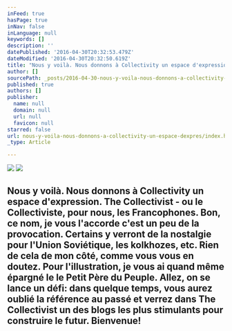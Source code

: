 ```yaml
---
inFeed: true
hasPage: true
inNav: false
inLanguage: null
keywords: []
description: ''
datePublished: '2016-04-30T20:32:53.479Z'
dateModified: '2016-04-30T20:32:50.619Z'
title: "Nous y voilà. Nous donnons à Collectivity un espace d'expression. The Collectivist - ou le Collectiviste, pour nous, les Francophones. Bon, ce nom, je vous l'accorde c'est un peu de la provocation. Certains y verront de la nostalgie pour l'Union Soviétique, les kolkhozes, etc. Rien de cela de mon côté, comme vous vous en doutez. Pour l'illustration, je vous ai quand même épargné le le Petit Père du Peuple. Allez, on se lance un défi: dans quelque temps, vous aurez oublié la référence au passé et verrez dans The Collectivist un des blogs les plus stimulants pour construire le futur. Bienvenue! "
author: []
sourcePath: _posts/2016-04-30-nous-y-voila-nous-donnons-a-collectivity-un-espace-dexpres.md
published: true
authors: []
publisher:
  name: null
  domain: null
  url: null
  favicon: null
starred: false
url: nous-y-voila-nous-donnons-a-collectivity-un-espace-dexpres/index.html
_type: Article

---
```

![](https://the-grid-user-content.s3-us-west-2.amazonaws.com/0f3e9010-fa93-453d-bf22-9cbb90cf536d.jpg)
![](https://the-grid-user-content.s3-us-west-2.amazonaws.com/759f6749-a154-44fa-aad1-d54ddacd59bd.jpg)

## Nous y voilà. Nous donnons à Collectivity un espace d'expression. The Collectivist - ou le Collectiviste, pour nous, les Francophones. Bon, ce nom, je vous l'accorde c'est un peu de la provocation. Certains y verront de la nostalgie pour l'Union Soviétique, les kolkhozes, etc. Rien de cela de mon côté, comme vous vous en doutez. Pour l'illustration, je vous ai quand même épargné le le Petit Père du Peuple. Allez, on se lance un défi: dans quelque temps, vous aurez oublié la référence au passé et verrez dans The Collectivist un des blogs les plus stimulants pour construire le futur. Bienvenue!